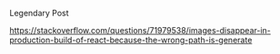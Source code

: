 Legendary Post

https://stackoverflow.com/questions/71979538/images-disappear-in-production-build-of-react-because-the-wrong-path-is-generate
